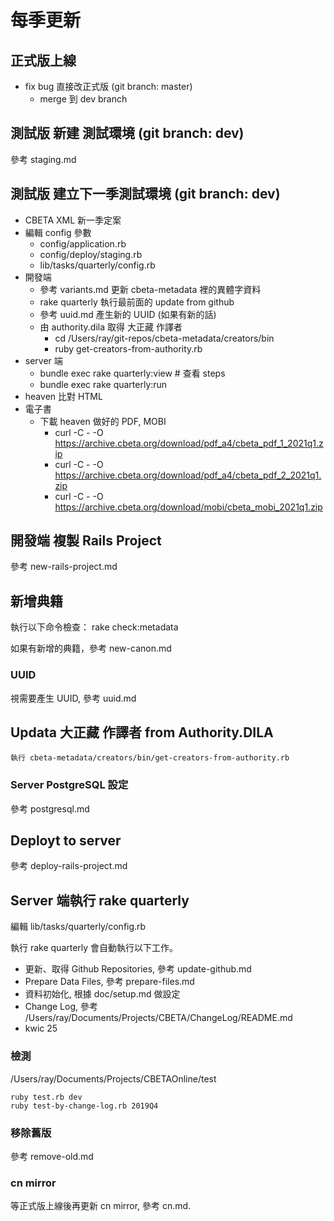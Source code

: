 # 每季更新

## 正式版上線

* fix bug 直接改正式版 (git branch: master)
  * merge 到 dev branch

## 測試版 新建 測試環境 (git branch: dev)

參考 staging.md

## 測試版 建立下一季測試環境 (git branch: dev)

* CBETA XML 新一季定案
* 編輯 config 參數
  * config/application.rb
  * config/deploy/staging.rb
  * lib/tasks/quarterly/config.rb
* 開發端
  * 參考 variants.md 更新 cbeta-metadata 裡的異體字資料
  * rake quarterly 執行最前面的 update from github
  * 參考 uuid.md 產生新的 UUID (如果有新的話)
  * 由 authority.dila 取得 大正藏 作譯者
    * cd /Users/ray/git-repos/cbeta-metadata/creators/bin
    * ruby get-creators-from-authority.rb
* server 端
  * bundle exec rake quarterly:view # 查看 steps
  * bundle exec rake quarterly:run
* heaven 比對 HTML
* 電子書
  * 下載 heaven 做好的 PDF, MOBI
    * curl -C - -O https://archive.cbeta.org/download/pdf_a4/cbeta_pdf_1_2021q1.zip
    * curl -C - -O https://archive.cbeta.org/download/pdf_a4/cbeta_pdf_2_2021q1.zip
    * curl -C - -O https://archive.cbeta.org/download/mobi/cbeta_mobi_2021q1.zip

## 開發端 複製 Rails Project

參考 new-rails-project.md

## 新增典籍

執行以下命令檢查：
    rake check:metadata

如果有新增的典籍，參考 new-canon.md

### UUID

視需要產生 UUID, 參考 uuid.md

## Updata 大正藏 作譯者 from Authority.DILA

    執行 cbeta-metadata/creators/bin/get-creators-from-authority.rb

### Server PostgreSQL 設定

參考 postgresql.md

## Deployt to server

參考 deploy-rails-project.md

## Server 端執行 rake quarterly

編輯 lib/tasks/quarterly/config.rb

執行 rake quarterly 會自動執行以下工作。

* 更新、取得 Github Repositories, 參考 update-github.md
* Prepare Data Files, 參考 prepare-files.md
* 資料初始化, 根據 doc/setup.md 做設定
* Change Log, 參考 /Users/ray/Documents/Projects/CBETA/ChangeLog/README.md
* kwic 25

### 檢測

/Users/ray/Documents/Projects/CBETAOnline/test

    ruby test.rb dev
    ruby test-by-change-log.rb 2019Q4

### 移除舊版

參考 remove-old.md

### cn mirror

等正式版上線後再更新 cn mirror, 參考 cn.md.
